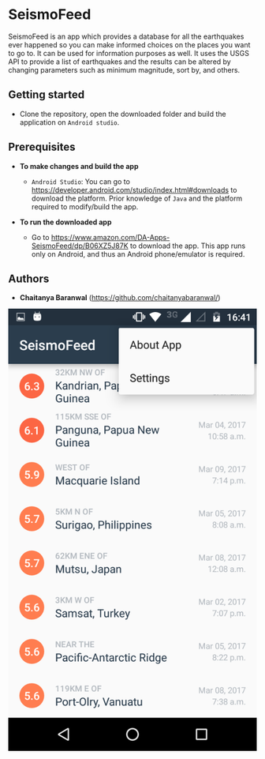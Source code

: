 # SeismoFeed

SeismoFeed is an app which provides a database for all the earthquakes ever happened so you can make informed choices on the places you want to go to. It can be used for information purposes as well. It uses the USGS API to provide a list of earthquakes and the results can be altered by changing parameters such as minimum magnitude, sort by, and others. 

## Getting started

* Clone the repository, open the downloaded folder and build the application on `Android studio`.

## Prerequisites

* **To make changes and build the app**
  * `Android Studio`: You can go to https://developer.android.com/studio/index.html#downloads to download the platform. Prior knowledge of `Java` and the platform required to modify/build the app.
  
* **To run the downloaded app**
  * Go to https://www.amazon.com/DA-Apps-SeismoFeed/dp/B06XZ5J87K to download the app. This app runs only on Android, and thus an Android phone/emulator is required.
  
## Authors

* **Chaitanya Baranwal** (https://github.com/chaitanyabaranwal/)

![Images of the app](Images.png)
